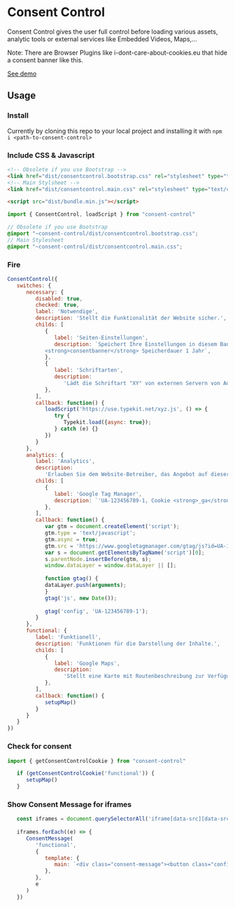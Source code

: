 # Consent Control

Consent Control gives the user full control before loading various assets, analytic tools or external services like Embedded Videos, Maps,...

Note: There are Browser Plugins like i-dont-care-about-cookies.eu that hide a consent banner like this.

[See demo](https://mmoollllee.github.io/consent-message/)

## Usage

### Install
Currently by cloning this repo to your local project and installing it with `npm i <path-to-consent-control>`

### Include CSS & Javascript

```html
<!-- Obsolete if you use Bootstrap -->
<link href="dist/consentcontrol.bootstrap.css" rel="stylesheet" type="text/css" />
<!-- Main Stylsheet -->
<link href="dist/consentcontrol.main.css" rel="stylesheet" type="text/css" />

<script src="dist/bundle.min.js"></script>
```

```js
import { ConsentControl, loadScript } from "consent-control"
```

```scss
// Obsolete if you use Bootstrap
@import "~consent-control/dist/consentcontrol.bootstrap.css";
// Main Stylesheet
@import "~consent-control/dist/consentcontrol.main.css";
```

### Fire

```js
ConsentControl({
   switches: {
      necessary: {
         disabled: true,
         checked: true,
         label: 'Notwendige',
         description: 'Stellt die Funktionalität der Website sicher.',
         childs: [
            {
               label: 'Seiten-Einstellungen',
               description: `Speichert Ihre Einstellungen in diesem Banner, Cookie
            <strong>consentbanner</strong> Speicherdauer 1 Jahr`,
            },
            {
               label: 'Schriftarten',
               description:
                  'Lädt die Schriftart "XY" von externen Servern von Adobe Fonts / Typekit',
            },
         ],
         callback: function() {
            loadScript('https://use.typekit.net/xyz.js', () => {
               try {
                  Typekit.load({async: true});
               } catch (e) {}
            })
         }
      },
      analytics: {
         label: 'Analytics',
         description:
            'Erlauben Sie dem Website-Betreiber, das Angebot auf dieser Webseite zu bewerten und zu verbessern.',
         childs: [
            {
               label: 'Google Tag Manager',
               description: `'UA-123456789-1, Cookie <strong>_ga</strong> Speicherdauer 2 Jahre`,
            },
         ],
         callback: function() {
            var gtm = document.createElement('script');
            gtm.type = 'text/javascript';
            gtm.async = true;
            gtm.src = 'https://www.googletagmanager.com/gtag/js?id=UA-123456789-1';
            var s = document.getElementsByTagName('script')[0];
            s.parentNode.insertBefore(gtm, s);
            window.dataLayer = window.dataLayer || [];
         
            function gtag() {
            dataLayer.push(arguments);
            }
            gtag('js', new Date());
         
            gtag('config', 'UA-123456789-1');
         }
      },
      functional: {
         label: 'Funktionell',
         description: 'Funktionen für die Darstellung der Inhalte.',
         childs: [
            {
               label: 'Google Maps',
               description:
                  'Stellt eine Karte mit Routenbeschreibung zur Verfügung und lädt diese von externen Servern von Google.',
            },
         ],
         callback: function() {
            setupMap()
         }
      }
   }
})
```

### Check for consent
```js
import { getConsentControlCookie } from "consent-control"

   if (getConsentControlCookie('functional')) {
      setupMap()
   }
```

### Show Consent Message for iframes
```js
   const iframes = document.querySelectorAll('iframe[data-src][data-src-name="Vimeo"]')
   
   iframes.forEach((e) => {
      ConsentMessage(
         'functional',
         {
            template: {
               main: `<div class="consent-message"><button class="confirm play-button"></button><p>{message}</p></div>`,
            },
         },
         e
      )
   })
```